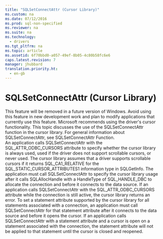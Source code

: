 ```yaml
---
title: "SQLSetConnectAttr (Cursor Library)"
ms.custom: na
ms.date: 07/12/2016
ms.prod: sql-non-specified
ms.reviewer: na
ms.suite: na
ms.technology: 
  - drivers
ms.tgt_pltfrm: na
ms.topic: article
ms.assetid: 6f70bbd0-a057-49ef-8b05-4c80b58fc6e6
caps.latest.revision: 7
manager: jhubbard
translation.priority.ht: 
  - en-gb
---
```

# SQLSetConnectAttr (Cursor Library)
<?xml version="1.0" encoding="utf-8"?>
<developerReferenceWithoutSyntaxDocument xmlns="http://ddue.schemas.microsoft.com/authoring/2003/5" xmlns:xlink="http://www.w3.org/1999/xlink" xmlns:xsi="http://www.w3.org/2001/XMLSchema-instance" xsi:schemaLocation="http://ddue.schemas.microsoft.com/authoring/2003/5 http://dduestorage.blob.core.windows.net/ddueschema/developer.xsd">
  <introduction>
    <alert class="important">
      <para>This feature will be removed in a future version of Windows. Avoid using this feature in new development work and plan to modify applications that currently use this feature. Microsoft recommends using the driver's cursor functionality.</para>
    </alert>
    <para>This topic discusses the use of the <legacyBold>SQLSetConnectAttr</legacyBold> function in the cursor library. For general information about <legacyBold>SQLSetConnectAttr</legacyBold>, see <legacyLink xlink:href="97fc7445-5a66-4eb9-8e77-10990b5fd685">SQLSetConnectAttr Function</legacyLink>.</para>
  </introduction>
  <section>
    <content>
      <para>An application calls <legacyBold>SQLSetConnectAttr</legacyBold> with the SQL_ATTR_ODBC_CURSORS attribute to specify whether the cursor library is always used, used if the driver does not support scrollable cursors, or never used. The cursor library assumes that a driver supports scrollable cursors if it returns SQL_CA1_RELATIVE for the SQL_STATIC_CURSOR_ATTRIBUTES1 information type in <legacyBold>SQLGetInfo</legacyBold>.</para>
      <para>The application must call <legacyBold>SQLSetConnectAttr</legacyBold> to specify the cursor library usage after it calls <legacyBold>SQLAllocHandle</legacyBold> with a <legacyItalic>HandleType</legacyItalic> of SQL_HANDLE_DBC to allocate the connection and before it connects to the data source. If an application calls <legacyBold>SQLSetConnectAttr</legacyBold> with the SQL_ATTR_ODBC_CURSORS attribute while the connection is still active, the cursor library returns an error.</para>
      <para>To set a statement attribute supported by the cursor library for all statements associated with a connection, an application must call <legacyBold>SQLSetConnectAttr</legacyBold> for that statement attribute after it connects to the data source and before it opens the cursor. If an application calls <legacyBold>SQLSetConnectAttr</legacyBold> with a statement attribute and a cursor is open on a statement associated with the connection, the statement attribute will not be applied to that statement until the cursor is closed and reopened.</para>
    </content>
  </section>
  <relatedTopics />
</developerReferenceWithoutSyntaxDocument>